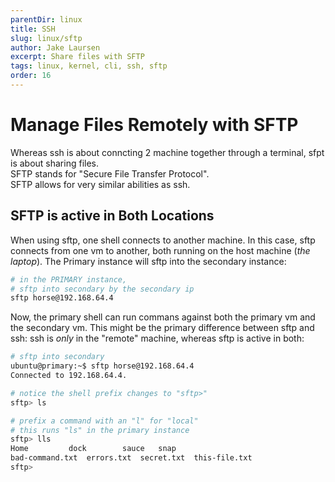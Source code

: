 ```yaml
---
parentDir: linux
title: SSH
slug: linux/sftp
author: Jake Laursen
excerpt: Share files with SFTP
tags: linux, kernel, cli, ssh, sftp
order: 16
---
```


# Manage Files Remotely with SFTP
Whereas ssh is about conncting 2 machine together through a terminal, sfpt is about sharing files.  
SFTP stands for "Secure File Transfer Protocol".  
SFTP allows for very similar abilities as ssh.

## SFTP is active in Both Locations
When using sftp, one shell connects to another machine. In this case, sftp connects from one vm to another, both running on the host machine (_the laptop_). The Primary instance will sftp into the secondary instance:
```bash
# in the PRIMARY instance,
# sftp into secondary by the secondary ip
sftp horse@192.168.64.4
```

Now, the primary shell can run commans against both the primary vm and the secondary vm. This might be the primary difference between sftp and ssh: ssh is _only_ in the "remote" machine, whereas sftp is active in both:
```bash
# sftp into secondary
ubuntu@primary:~$ sftp horse@192.168.64.4
Connected to 192.168.64.4.

# notice the shell prefix changes to "sftp>"
sftp> ls

# prefix a command with an "l" for "local"
# this runs "ls" in the primary instance
sftp> lls
Home		 dock	     sauce	 snap
bad-command.txt  errors.txt  secret.txt  this-file.txt
sftp> 
```